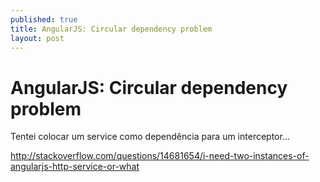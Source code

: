 ```yaml
---
published: true
title: AngularJS: Circular dependency problem
layout: post
---
```

# AngularJS: Circular dependency problem

Tentei colocar um service como dependência para um interceptor...


http://stackoverflow.com/questions/14681654/i-need-two-instances-of-angularjs-http-service-or-what